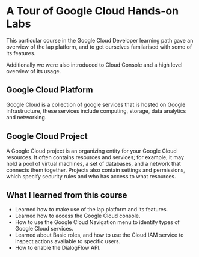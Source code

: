 <h1>A Tour of Google Cloud Hands-on Labs</h1>

<p>This particular course in the Google Cloud Developer learning path gave an overview of the lap platform, and to get ourselves familarised with some of its features.</p>
<p>Additionally we were also introduced to Cloud Console and a high level overview of its usage.</p>

<h2>Google Cloud Platform</h2>
<p>Google Cloud is a collection of google services that is hosted on Google infrastructure, these services include computing, storage, data analytics and networking.</p>

<h2>Google Cloud Project</h2>
<p>A Google Cloud project is an organizing entity for your Google Cloud resources. It often contains resources and services; for example, it may hold a pool of virtual machines, a set of databases, and a network that connects them together. Projects also contain settings and permissions, which specify security rules and who has access to what resources.</p>

<h2>What I learned from this course</h2>
<ul>
  <li>Learned how to make use of the lap platform and its features.</li>
  <li>Learned how to access the Google Cloud console.</li>
  <li>How to use the Google Cloud Navigation menu to identify types of Google Cloud services.</li>
  <li>Learned about Basic roles, and how to use the Cloud IAM service to inspect actions available to specific users.</li>
  <li>How to enable the DialogFlow API.</li>
</ul>
